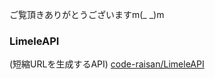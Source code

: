 ご覧頂きありがとうございますm(_ _)m

### LimeleAPI
(短縮URLを生成するAPI)
[code-raisan/LimeleAPI](https://github.com/code-raisan/LimeleAPI)
